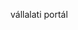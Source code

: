 <Token xmlns:xlink="http://www.w3.org/1999/xlink">vállalati portál</Token>

<!--HONumber=Jun16_HO4-->


